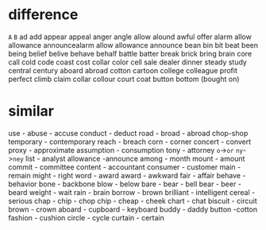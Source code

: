 # difference

`A` `B`
ad add
appear appeal
anger angle
allow alound 
awful offer
alarm allow
allowance announcealarm allow
allowance announce 
bean bin
bit beat
been being
belief belive
behave behalf
battle batter
break brick
bring brain
core call
cold code
coast cost
collar color
cell sale
dealer dinner
steady study
central century
aboard abroad
cotton cartoon
college colleague
profit perfect
climb claim
collar  collour
court coat
button bottom (bought on)

# similar
use - abuse - accuse
conduct - deduct
road - broad - abroad
chop-shop
temporary - contemporary
reach - breach
corn - corner
concert - convert
proxy - approximate
assumption - consumption
tony - attorney `o`->`or`  `ny`->`ney`
list - analyst
allowance -announce
among - month
mount - amount
commit - committee
content - accountant
consumer - customer
main - remain
might - right
word - award
award - awkward
fair - affair
behave - behavior
bone - backbone
blow - below
bare - bear - bell
bear - beer - beard
weight - wait
rain - brain
borrow - brown
brilliant - intelligent
cereal - serious
chap - chip - chop
chip - cheap - cheek
chart - chat
biscuit - circuit
brown - crown
aboard - cupboard - keyboard
buddy - daddy
button -cotton
fashion - cushion
circle - cycle
curtain - certain